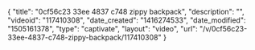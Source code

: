 {
    "title": "0cf56c23 33ee 4837 c748 zippy backpack",
    "description": "",
    "videoid": "117410308",
    "date_created": "1416274533",
    "date_modified": "1505161378",
    "type": "captivate",
    "layout": "video",
    "url": "\/v\/0cf56c23-33ee-4837-c748-zippy-backpack\/117410308"
}